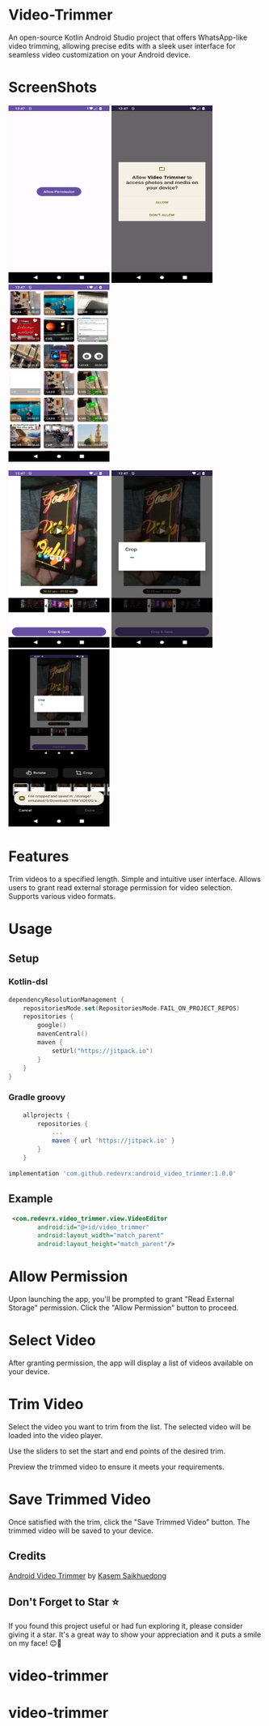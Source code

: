 # Video-Trimmer
An open-source Kotlin Android Studio project that offers WhatsApp-like video trimming, allowing precise edits with a sleek user interface for seamless video customization on your Android device.

# ScreenShots

<img width="200" height="350" src="screenshots/Screenshot_20231009-124711.png" alt="Image" > <img width="200" height="350" src="screenshots/Screenshot_20231009-124720.png" alt="Image" > <img width="200" height="350" src="screenshots/Screenshot_20231009-124730.png" alt="Image" >


<img width="200" height="350" src="screenshots/Screenshot_20231009-124738.png" alt="Image" > <img width="200" height="350" src="screenshots/Screenshot_20231009-124744.png" alt="Image" > <img width="200" height="350" src="screenshots/Screenshot_20231009-124755.png" alt="Image" >


# Features
Trim videos to a specified length.
Simple and intuitive user interface.
Allows users to grant read external storage permission for video selection.
Supports various video formats.

# Usage

## Setup

### Kotlin-dsl
```kotlin
dependencyResolutionManagement {
    repositoriesMode.set(RepositoriesMode.FAIL_ON_PROJECT_REPOS)
    repositories {
        google()
        mavenCentral()
        maven {
            setUrl("https://jitpack.io")
        }
    }
}
```

### Gradle groovy
```groovy
	allprojects {
		repositories {
			...
			maven { url 'https://jitpack.io' }
		}
	}
```

```groovy
implementation 'com.github.redevrx:android_video_trimmer:1.0.0'
```

## Example
```xml
 <com.redevrx.video_trimmer.view.VideoEditor
        android:id="@+id/video_trimmer"
        android:layout_width="match_parent"
        android:layout_height="match_parent"/>
```

# Allow Permission

Upon launching the app, you'll be prompted to grant "Read External Storage" permission. Click the "Allow Permission" button to proceed.
# Select Video

After granting permission, the app will display a list of videos available on your device.
# Trim Video

Select the video you want to trim from the list. The selected video will be loaded into the video player.

Use the sliders to set the start and end points of the desired trim.

Preview the trimmed video to ensure it meets your requirements.

# Save Trimmed Video

Once satisfied with the trim, click the "Save Trimmed Video" button. The trimmed video will be saved to your device.

## Credits

[Android Video Trimmer](https://github.com/redevrx/android_video_trimmer) by [Kasem Saikhuedong](https://github.com/redevrx)

## Don't Forget to Star ⭐

If you found this project useful or had fun exploring it, please consider giving it a star. It's a great way to show your appreciation and it puts a smile on my face! 😊🌟

# video-trimmer
# video-trimmer
